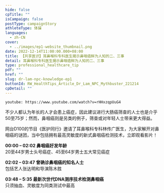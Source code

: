 ```yaml
---
hide: false
cpTitle: ""
isCampaign: false
postType: campaignStory
athleteType: 体操
languages:
  - zh-CN
cover:
  - ../images/ep1-website_thumbnail.png
date: 2022-12-14T11:00:00.000+08:00
title: 【共享医识】耳鼻喉科专科医生揭示鼻咽癌鲜为人知的二、三事
detail: 耳鼻喉科专科医生揭示鼻咽癌鲜为人知的二、三事
type: professional_healthcare_tip
pdf: ""
href: ""
slug: dr-lam-npc-knowledge-ep1
buttonId: RW_HealthTips_Article_Dr_Lam_NPC_Mythbuster_221214
cpDetail: ""
---
```

`youtube: https://www.youtube.com/watch?v=rHHxzqpUuG4`

不少人都认为年长的人才会患上癌症，因此建议进行大肠癌筛查的人士也是介乎50至75岁；然而，鼻咽癌则是另类的例子，筛查或对年轻人士带来更大得益。

网台D100的节目《医护同行》邀请了耳鼻喉科专科林传广医生，为大家解开对鼻咽癌的谜团，当中包括拥有最高灵敏度的新式鼻咽癌检测技术，立即观看影片！

**00:00 – 02:02 鼻咽癌好发年龄**  
20至44岁男士头号癌症、45至64岁男士五大常见癌症

**02:02 – 03:47 曾确诊鼻咽癌的知名人士**  
包括艺人张达明和导演陈木胜

**03:48 – 5:35 最新次世代DNA测序技术检测鼻咽癌**  
只须抽血、灵敏度为同类测试中最高